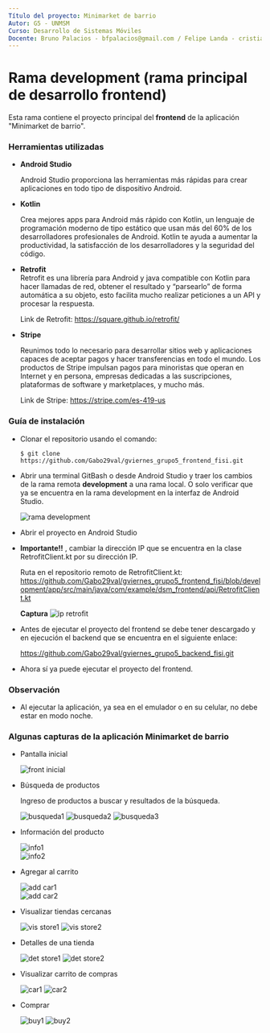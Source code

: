 ```yaml
---
Título del proyecto: Minimarket de barrio
Autor: G5 - UNMSM
Curso: Desarrollo de Sistemas Móviles
Docente: Bruno Palacios - bfpalacios@gmail.com / Felipe Landa - cristianlanda@java.com.pe
---
```


Rama development (rama principal de desarrollo frontend)
==
Esta rama contiene el proyecto principal del **frontend** de la aplicación "Minimarket de barrio".

### Herramientas utilizadas

*   **Android Studio**
 
    Android Studio proporciona las herramientas más rápidas para crear aplicaciones en todo tipo de dispositivo Android.
    
*   **Kotlin** 
    
    Crea mejores apps para Android más rápido con Kotlin, un lenguaje de programación moderno de tipo estático que usan más del 60% de los desarrolladores profesionales de         Android. Kotlin te ayuda a aumentar la productividad, la satisfacción de los desarrolladores y la seguridad del código.
  
*   **Retrofit**    
    Retrofit es una librería para Android y java compatible con Kotlin para hacer llamadas de red, obtener el resultado y “parsearlo” 
    de forma automática a su objeto, esto facilita mucho realizar peticiones a un API y procesar la respuesta.

    Link de Retrofit: https://square.github.io/retrofit/ 

*   **Stripe**
    
    Reunimos todo lo necesario para desarrollar sitios web y aplicaciones capaces de aceptar pagos y hacer transferencias en todo el mundo. 
    Los productos de Stripe impulsan pagos para minoristas que operan en Internet y en persona, empresas dedicadas a las suscripciones, 
    plataformas de software y marketplaces, y mucho más.
    
    Link de Stripe: https://stripe.com/es-419-us

### Guía de instalación

*   Clonar el repositorio usando el comando:

        $ git clone https://github.com/Gabo29val/gviernes_grupo5_frontend_fisi.git   
    
*   Abrir una terminal GitBash o desde Android Studio y traer los cambios de la rama remota **development** a una rama local.
    O solo verificar que ya se encuentra en la rama development en la interfaz de Android Studio.
    
    ![rama development](https://firebasestorage.googleapis.com/v0/b/minimarket-de-barrio.appspot.com/o/captura_rama_development.PNG?alt=media&token=01bc67a1-eee1-452e-a069-6173b7756edd)

*   Abrir el proyecto en Android Studio

*   **Importante!!** , cambiar la dirección IP que se encuentra en la clase RetrofitClient.kt por su dirección IP.
    
    Ruta en el repositorio remoto de RetrofitClient.kt:
    https://github.com/Gabo29val/gviernes_grupo5_frontend_fisi/blob/development/app/src/main/java/com/example/dsm_frontend/api/RetrofitClient.kt
    
    **Captura**
    ![ip retrofit](https://firebasestorage.googleapis.com/v0/b/minimarket-de-barrio.appspot.com/o/cambio_ip.PNG?alt=media&token=7febac64-de2e-46b6-a8ee-4a3f2c266ed7)

*   Antes de ejecutar el proyecto del frontend se debe tener descargado y en ejecución el backend que se encuentra en el siguiente enlace:
    
    https://github.com/Gabo29val/gviernes_grupo5_backend_fisi.git

*   Ahora sí ya puede ejecutar el proyecto del frontend.

### Observación

*   Al ejecutar la aplicación, ya sea en el emulador o en su celular, no debe estar en modo noche.

### Algunas capturas de la aplicación **Minimarket de barrio**

*   Pantalla inicial

    ![front inicial](https://firebasestorage.googleapis.com/v0/b/minimarket-de-barrio.appspot.com/o/front_1.PNG?alt=media&token=4ff0603a-90a0-4a87-b595-82d6bae852e3)

*   Búsqueda de productos
    
    Ingreso de productos a buscar y resultados de la búsqueda.
    
    ![busqueda1](https://firebasestorage.googleapis.com/v0/b/minimarket-de-barrio.appspot.com/o/busqueda1.PNG?alt=media&token=6127985b-a55f-48c9-b99b-27ae25f3fb84)
    ![busqueda2](https://firebasestorage.googleapis.com/v0/b/minimarket-de-barrio.appspot.com/o/busqueda2.PNG?alt=media&token=9a588d57-dbcb-471e-9557-806e1109745b)
    ![busqueda3](https://firebasestorage.googleapis.com/v0/b/minimarket-de-barrio.appspot.com/o/busqueda3.PNG?alt=media&token=3f9b5bc4-3ed6-4b51-ad32-e9d18f11b12c)

*   Información del producto
    
    ![info1](https://firebasestorage.googleapis.com/v0/b/minimarket-de-barrio.appspot.com/o/info_prod_1.PNG?alt=media&token=1b00d37f-1670-4022-98e1-116426103b7f)   
    ![info2](https://firebasestorage.googleapis.com/v0/b/minimarket-de-barrio.appspot.com/o/info_prod_2.PNG?alt=media&token=b927a6c7-2643-4b9f-a709-35c224930a8e)

*   Agregar al carrito
    
    ![add car1](https://firebasestorage.googleapis.com/v0/b/minimarket-de-barrio.appspot.com/o/add_carrito_1.PNG?alt=media&token=453a01a0-5982-4b45-885f-f80fc3ffa5a8)   
    ![add car2](https://firebasestorage.googleapis.com/v0/b/minimarket-de-barrio.appspot.com/o/add_carrito_2.PNG?alt=media&token=d6906306-8533-44c4-bd98-cea7d2afdb61)

*   Visualizar tiendas cercanas

    ![vis store1](https://firebasestorage.googleapis.com/v0/b/minimarket-de-barrio.appspot.com/o/visualizar_tiendas_1.PNG?alt=media&token=80efffc3-3b6f-4149-a542-e48dbbc01aa5)
    ![vis store2](https://firebasestorage.googleapis.com/v0/b/minimarket-de-barrio.appspot.com/o/visualizar_tiendas_2.PNG?alt=media&token=5473c7b2-7924-41ab-b3a6-f1705665410a)

*   Detalles de una tienda
 
    ![det store1](https://firebasestorage.googleapis.com/v0/b/minimarket-de-barrio.appspot.com/o/detalles_tienda_1.PNG?alt=media&token=b9ee3151-533f-4587-ab32-ea8502a262c4)
    ![det store2](https://firebasestorage.googleapis.com/v0/b/minimarket-de-barrio.appspot.com/o/detalles_tienda_2.PNG?alt=media&token=306e8933-353a-449e-84ac-cba83f63a4b8)

*   Visualizar carrito de compras

    ![car1](https://firebasestorage.googleapis.com/v0/b/minimarket-de-barrio.appspot.com/o/carrito_1.PNG?alt=media&token=7f1912e7-deec-42de-ada5-9699687bf83e)
    ![car2](https://firebasestorage.googleapis.com/v0/b/minimarket-de-barrio.appspot.com/o/carrito_2.PNG?alt=media&token=afc359b8-04cb-42ee-8e20-a4bfd4cf52a4)

*   Comprar

    ![buy1](https://firebasestorage.googleapis.com/v0/b/minimarket-de-barrio.appspot.com/o/pago_1.PNG?alt=media&token=f315ecaf-679c-4152-8c7b-896a05739fb0)
    ![buy2](https://firebasestorage.googleapis.com/v0/b/minimarket-de-barrio.appspot.com/o/pago_2.PNG?alt=media&token=ae083af5-a918-4dda-8a08-b538b1afad18)



